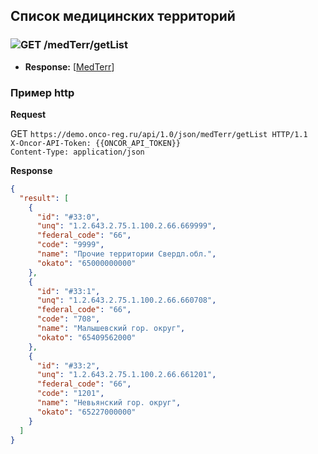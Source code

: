 ## Список медицинских территорий

### ![GET](../../../../img/get.png) /medTerr/getList
* **Response:** [[MedTerr](../../../../types/types.md#com.siams.med.api.MedTerr)]

### Пример http
**Request**

GET `https://demo.onco-reg.ru/api/1.0/json/medTerr/getList HTTP/1.1`  
`X-Oncor-API-Token: {{ONCOR_API_TOKEN}}`  
`Content-Type: application/json`

**Response**
```json
{
  "result": [
    {
      "id": "#33:0",
      "unq": "1.2.643.2.75.1.100.2.66.669999",
      "federal_code": "66",
      "code": "9999",
      "name": "Прочие территории Свердл.обл.",
      "okato": "65000000000"
    },
    {
      "id": "#33:1",
      "unq": "1.2.643.2.75.1.100.2.66.660708",
      "federal_code": "66",
      "code": "708",
      "name": "Малышевский гор. округ",
      "okato": "65409562000"
    },
    {
      "id": "#33:2",
      "unq": "1.2.643.2.75.1.100.2.66.661201",
      "federal_code": "66",
      "code": "1201",
      "name": "Невьянский гор. округ",
      "okato": "65227000000"
    }
  ]
}
```